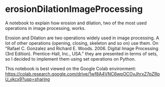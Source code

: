 # erosionDilationImageProcessing
A notebook to explain how erosion and dilation, two of the most used operations in image processing, works.

Erosion and Dilation are two operations widely used in image processing. A lot of other operations (opening, closing, skeleton and so on) use them. 
On "Rafael C. Gonzalez and Richard E. Woods. 2006. Digital Image Processing (3rd Edition). Prentice-Hall, Inc., USA." they are presented in terms of sets, so I decided to implement them using set operations on Python.

This notebook is best viewed on the Google Colab environment: 
https://colab.research.google.com/drive/1wf8A4VNC6wpOCOvJhrxZ7pZRpU_ykcx9?usp=sharing
